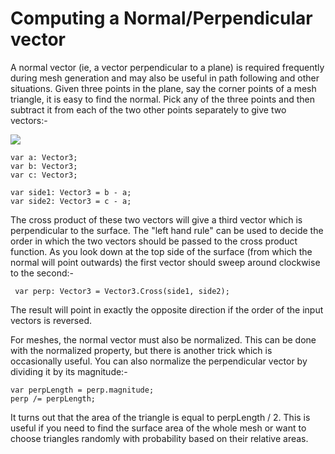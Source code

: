 Computing a Normal/Perpendicular vector
=======================================


A normal vector (ie, a vector perpendicular to a plane) is required frequently during mesh generation and may also be useful in path following and other situations. Given three points in the plane, say the corner points of a mesh triangle, it is easy to find the normal. Pick any of the three points and then subtract it from each of the two other points separately to give two vectors:-


![](../uploads/Main/CalculateNormal.png) 



````
var a: Vector3;
var b: Vector3;
var c: Vector3;

var side1: Vector3 = b - a;
var side2: Vector3 = c - a;

````

The cross product of these two vectors will give a third vector which is perpendicular to the surface. The "left hand rule" can be used to decide the order in which the two vectors should be passed to the cross product function. As you look down at the top side of the surface (from which the normal will point outwards) the first vector should sweep around clockwise to the second:-


	 var perp: Vector3 = Vector3.Cross(side1, side2);

The result will point in exactly the opposite direction if the order of the input vectors is reversed.

For meshes, the normal vector must also be normalized. This can be done with the normalized property, but there is another trick which is occasionally useful. You can also normalize the perpendicular vector by dividing it by its magnitude:-



````
var perpLength = perp.magnitude;
perp /= perpLength;

````

It turns out that the area of the triangle is equal to perpLength / 2. This is useful if you need to find the surface area of the whole mesh or want to choose triangles randomly with probability based on their relative areas.
